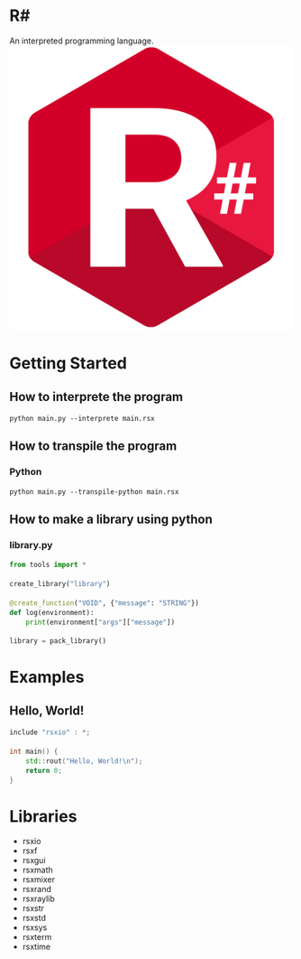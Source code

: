 # R#
An interpreted programming language.
![rsharp logo](./icon.png)

# Getting Started
## How to interprete the program
```
python main.py --interprete main.rsx
```

## How to transpile the program
### Python
```
python main.py --transpile-python main.rsx
```

## How to make a library using python
### library.py
```python
from tools import *

create_library("library")

@create_function("VOID", {"message": "STRING"})
def log(environment):
    print(environment["args"]["message"])

library = pack_library()
```

# Examples
## Hello, World!
```c++
include "rsxio" : *;

int main() {
    std::rout("Hello, World!\n");
    return 0;
}
```

# Libraries
- rsxio
- rsxf
- rsxgui
- rsxmath
- rsxmixer
- rsxrand
- rsxraylib
- rsxstr
- rsxstd
- rsxsys
- rsxterm
- rsxtime
